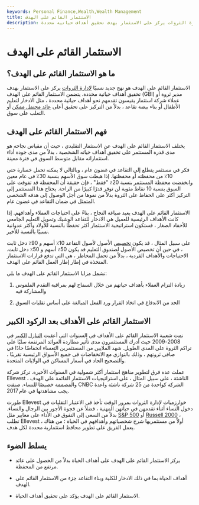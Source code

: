 ```yaml
---
keywords: Personal Finance,Wealth,Wealth Management
title: الاستثمار القائم على الهدف
description: الاستثمار القائم على الهدف هو نهج جديد نسبيًا لإدارة الثروات يركز على الاستثمار بهدف تحقيق أهداف حياتية محددة.
---
```


# الاستثمار القائم على الهدف
## ما هو الاستثمار القائم على الهدف؟

الاستثمار القائم على الهدف هو نهج جديد نسبيًا [لإدارة الثروات](/wealthmanagement) يركز على الاستثمار بهدف تحقيق أهداف حياتية محددة. يتضمن الاستثمار القائم على الهدف (GBI) مدير ثروة أو عملاء شركة استثمار يقيسون تقدمهم نحو أهداف حياتية محددة ، مثل الادخار لتعليم الأطفال أو بناء بيضة تقاعد ، بدلاً من التركيز على تحقيق أعلى [عائد محتمل ممكن](/portfolio-return) أو التغلب على سوق.

## فهم الاستثمار القائم على الهدف

يختلف الاستثمار القائم على الهدف عن الاستثمار التقليدي ، حيث أن مقياس نجاحه هو مدى قدرة المستثمر على تحقيق أهداف حياته الشخصية ، بدلاً من مدى جودة أداء استثماراته مقابل متوسط السوق في فترة معينة.

فكر في مستثمر يتطلع إلى التقاعد في غضون عام ، وبالتالي لا يمكنه تحمل خسارة حتى 10٪ من محفظته أو محفظتها. إذا هبطت سوق الأسهم بنسبة 30٪ في عام معين وانخفضت محفظة المستثمر بنسبة 20٪ "فقط" ، فإن حقيقة أن المحفظة قد تفوقت على السوق بنسبة 10 نقاط مئوية لن توفر قدرًا كبيرًا من الراحة. يحتاج هذا المستثمر إلى التركيز أكثر على الحفاظ على الثروة بدلاً من نموها من أجل الوصول إلى هدفه الشخصي المتمثل في ضمان التقاعد في غضون عام.

الاستثمار القائم على الهدف يعيد صياغة النجاح ، بناءً على احتياجات العملاء وأهدافهم. إذا كانت الأهداف الرئيسية للعميل هي الادخار للتقاعد الوشيك وتمويل التعليم الجامعي للأحفاد الصغار ، فستكون استراتيجية الاستثمار أكثر تحفظًا بالنسبة للأولاد وأكثر عدوانية نسبيًا بالنسبة للأخير.

على سبيل المثال ، قد يكون [تخصيص](/assetallocation) الأصول لأصول التقاعد 10٪ أسهم و 90٪ دخل ثابت ، في حين أن تخصيص الأصول لصندوق التعليم قد يكون 50٪ أسهم و 50٪ دخل ثابت. الاحتياجات والأهداف الفردية ، بدلاً من تحمل المخاطر ، هي التي تدفع قرارات الاستثمار المتخذة في إطار إطار العمل القائم على الهدف.

تشمل مزايا الاستثمار القائم على الهدف ما يلي:

1. زيادة التزام العملاء بأهداف حياتهم من خلال السماح لهم بمراقبة التقدم الملموس والمشاركة فيه

1. الحد من الاندفاع في اتخاذ القرار ورد الفعل المبالغة على أساس تقلبات السوق

## الاستثمار القائم على الأهداف بعد الركود الكبير

نمت شعبية الاستثمار القائم على الأهداف في السنوات التي أعقبت [التنازل](/great-recession) [الكبير](/great-recession) في 2008-2009 حيث أدرك المستثمرون مدى تأثير مطاردة العوائد المرتفعة سلبًا على تراكم الثروة على المدى الطويل. شهد الملايين من المستثمرين التعساء انخفاضًا حادًا في صافي ثروتهم ، وذلك بالتوازي مع الانخفاضات في جميع الأسواق الرئيسية تقريبًا ، والتصحيح الحاد في أسعار المساكن في الولايات المتحدة.

عملت عدة فرق لتطوير مناهج استثمار أكثر شمولية في السنوات الأخيرة. تركز شركة Ellevest الناشئة ، على سبيل المثال ، على استراتيجيات الاستثمار القائمة على الهدف ، والمصممة خصيصًا للنساء. صنفت CNBC الشركة كواحدة من 25 شركة ناشئة واعدة يجب مشاهدتها في عام 2017.

طورت Ellevest خوارزميات لإدارة الثروات بمرور الوقت تأخذ في الاعتبار التقلبات في دخول النساء أثناء تقدمهن في حياتهن المهنية ، فضلاً عن فجوة الأجور بين الرجال والنساء. بدلاً من السعي إلى التفوق في الأداء على معايير مثل [S&P 500](/sp500) أو [Russell 2000](/russell2000) ، تطلب Ellevest أولاً من مستثمريها شرح شخصياتهم وأهدافهم في الحياة ؛ من هناك ، يعمل الفريق على تطوير محافظ استثمارية محددة لكل هدف.

## يسلط الضوء

- يركز الاستثمار القائم على الهدف على أهداف الحياة بدلاً من الحصول على عائد مرتفع من المحفظة.

- أهداف الحياة بما في ذلك الادخار للكلية وبناء التقاعد جزء من الاستثمار القائم على الهدف.

- الاستثمار القائم على الهدف يؤكد على تحقيق أهداف الحياة.

